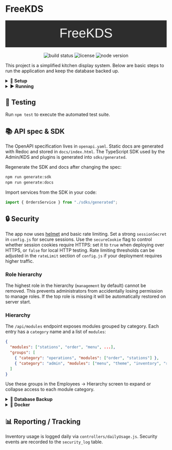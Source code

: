 # FreeKDS

<p align="center">
  <img src="docs/banner.svg" alt="FreeKDS banner" />
</p>

<p align="center">
  <img alt="build status" src="https://img.shields.io/badge/build-passing-brightgreen" />
  <img alt="license" src="https://img.shields.io/badge/license-ISC-blue" />
  <img alt="node version" src="https://img.shields.io/badge/node-%3E=18-blue" />
</p>

This project is a simplified kitchen display system. Below are basic steps to run the application and keep the database backed up.

<details>
<summary>🚀 <strong>Setup</strong></summary>

1. Install Node.js (v18+) and MySQL.
2. Run `npm install` to install dependencies.
3. Update `config.js` with your database credentials and session settings.
4. Import `schema.sql` into your MySQL server.
5. (Optional) Set `GITHUB_REPO` in `config.js` to enable GitHub update checks.
6. Session data is stored in MySQL using
   [`express-mysql-session`](https://www.npmjs.com/package/express-mysql-session).
   The required table is created automatically on first run.

</details>

<details>
<summary>▶️ <strong>Running</strong></summary>

Use `npm start` (or `./start.sh`) to start the server on `http://localhost:$PORT`.
The server reads the port from the `PORT` environment variable, defaulting to `3000`.
`COOKIE_SECURE` defaults to `false`, so HTTPS isn't required for local testing.

</details>

## 🧪 Testing
Run `npm test` to execute the automated test suite.

## 📚 API spec & SDK
The OpenAPI specification lives in `openapi.yaml`. Static docs are generated
with Redoc and stored in `docs/index.html`. The TypeScript SDK used by the
Admin/KDS and plugins is generated into `sdks/generated`.

Regenerate the SDK and docs after changing the spec:

```bash
npm run generate:sdk
npm run generate:docs
```

Import services from the SDK in your code:

```ts
import { OrdersService } from "./sdks/generated";
```

## 🔒 Security
The app now uses [helmet](https://github.com/helmetjs/helmet) and basic rate limiting. Set a strong `sessionSecret` in `config.js` for secure sessions. Use the `secureCookie` flag to control whether session cookies require HTTPS: set it to `true` when deploying over HTTPS, or `false` for local HTTP testing. Rate limiting thresholds can be adjusted in the `rateLimit` section of `config.js` if your deployment requires higher traffic.

### Role hierarchy
The highest role in the hierarchy (`management` by default) cannot be removed. This prevents administrators from accidentally losing permission to manage roles. If the top role is missing it will be automatically restored on server start.

### Hierarchy
The `/api/modules` endpoint exposes modules grouped by category. Each entry has a `category` name and a list of `modules`:

```json
{
  "modules": ["stations", "order", "menu", ...],
  "groups": [
    { "category": "operations", "modules": ["order", "stations"] },
    { "category": "admin", "modules": ["menu", "theme", "inventory", "reports", "employees", "locations"] }
  ]
}
```

Use these groups in the Employees &rarr; Hierarchy screen to expand or collapse access to each module category.

<details>
<summary>💾 <strong>Database Backup</strong></summary>

Automated daily backups are created in the `BACKUP_DIR` directory. You can create or restore backups from the **Backups** tab in the admin interface. To create a backup from the command line use:

```bash
npm run backup
```

</details>

<details>
<summary>🐳 <strong>Docker</strong></summary>

The project includes a `Dockerfile` and `docker-compose.yml` for containerised
development. Ensure Docker Desktop or the Docker daemon is running. Build and
start the stack with:

```bash
docker compose up --build  # `docker-compose` also works on older versions
```

`docker compose` starts two services:

- **app** – the Node.js server defined by the Dockerfile.
- **mysql** – a MySQL 8 instance with persistent storage.

The application container installs the MySQL client so commands like schema
creation and backups work inside the container.

Database credentials default to the values in `config.js`. You can override them
by exporting the `DB_USER`, `DB_PASSWORD`, `DB_NAME`, and `DB_PORT`
environment variables before running compose:

```bash
export DB_USER=myuser
export DB_PASSWORD=mypassword
export DB_NAME=mydb
export DB_PORT=3306
docker compose up
```

Alternatively edit `config.js` to change the default settings. On first start
the MySQL container automatically initializes the schema using `schema.sql`.

The Dockerfile installs system packages, including the MySQL client, as the
`root` user. After the project files are copied it runs `npm run build` to
generate the `public/dist` assets. Permissions are then adjusted so the files
belong to the unprivileged `node` user, and the container switches to that user
so the application runs without full container privileges.

</details>

## 📊 Reporting / Tracking
Inventory usage is logged daily via `controllers/dailyUsage.js`. Security events are recorded to the `security_log` table.
